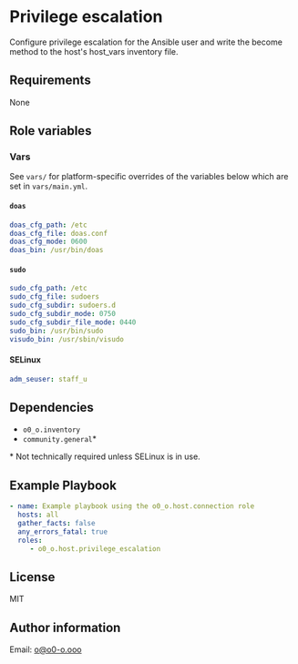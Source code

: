 # Privilege escalation

Configure privilege escalation for the Ansible user and write the become method to the host's host_vars inventory file.

## Requirements

None

## Role variables

### Vars

See `vars/` for platform-specific overrides of the variables below which are set in `vars/main.yml`.

#### `doas`

```yaml
doas_cfg_path: /etc
doas_cfg_file: doas.conf
doas_cfg_mode: 0600
doas_bin: /usr/bin/doas
```

#### `sudo`

```yaml
sudo_cfg_path: /etc
sudo_cfg_file: sudoers
sudo_cfg_subdir: sudoers.d
sudo_cfg_subdir_mode: 0750
sudo_cfg_subdir_file_mode: 0440
sudo_bin: /usr/bin/sudo
visudo_bin: /usr/sbin/visudo
```

#### SELinux

```yaml
adm_seuser: staff_u
```

## Dependencies

- `o0_o.inventory`
- `community.general`*

\* Not technically required unless SELinux is in use.

## Example Playbook

```yaml
- name: Example playbook using the o0_o.host.connection role
  hosts: all
  gather_facts: false
  any_errors_fatal: true
  roles:
     - o0_o.host.privilege_escalation
```

## License

MIT

## Author information

Email: o@o0-o.ooo
